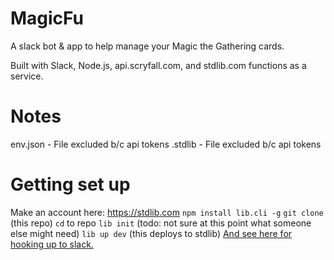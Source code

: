# MagicFu
A slack bot & app to help manage your Magic the Gathering cards.

Built with Slack, Node.js, api.scryfall.com, and stdlib.com functions as a service.

# Notes

env.json - File excluded b/c api tokens
.stdlib - File excluded b/c api tokens

# Getting set up
Make an account here: https://stdlib.com
`npm install lib.cli -g`
`git clone` (this repo)
`cd` to repo
`lib init`
(todo: not sure at this point what someone else might need)
`lib up dev` (this deploys to stdlib)
[And see here for hooking up to slack.](https://medium.com/slack-developer-blog/build-a-serverless-slack-bot-in-9-minutes-with-node-js-and-stdlib-b993cfa15358)
